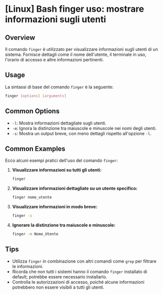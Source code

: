 # [Linux] Bash finger uso: mostrare informazioni sugli utenti

## Overview
Il comando `finger` è utilizzato per visualizzare informazioni sugli utenti di un sistema. Fornisce dettagli come il nome dell'utente, il terminale in uso, l'orario di accesso e altre informazioni pertinenti.

## Usage
La sintassi di base del comando `finger` è la seguente:

```bash
finger [options] [arguments]
```

## Common Options
- `-l`: Mostra informazioni dettagliate sugli utenti.
- `-m`: Ignora la distinzione tra maiuscole e minuscole nei nomi degli utenti.
- `-s`: Mostra un output breve, con meno dettagli rispetto all'opzione `-l`.

## Common Examples
Ecco alcuni esempi pratici dell'uso del comando `finger`:

1. **Visualizzare informazioni su tutti gli utenti:**
   ```bash
   finger
   ```

2. **Visualizzare informazioni dettagliate su un utente specifico:**
   ```bash
   finger nome_utente
   ```

3. **Visualizzare informazioni in modo breve:**
   ```bash
   finger -s
   ```

4. **Ignorare la distinzione tra maiuscole e minuscole:**
   ```bash
   finger -m Nome_Utente
   ```

## Tips
- Utilizza `finger` in combinazione con altri comandi come `grep` per filtrare le informazioni.
- Ricorda che non tutti i sistemi hanno il comando `finger` installato di default; potrebbe essere necessario installarlo.
- Controlla le autorizzazioni di accesso, poiché alcune informazioni potrebbero non essere visibili a tutti gli utenti.